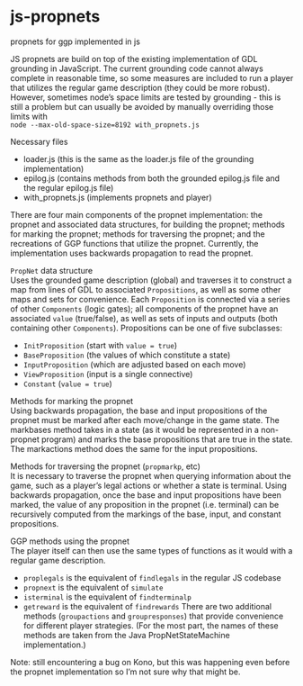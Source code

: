 # js-propnets  
propnets for ggp implemented in js

JS propnets are build on top of the existing implementation of GDL grounding in JavaScript. The current grounding code cannot always complete in reasonable time, so some measures are included to run a player that utilizes the regular game description (they could be more robust). However, sometimes node’s space limits are tested by grounding - this is still a problem but can usually be avoided by manually overriding those limits with  
`node --max-old-space-size=8192 with_propnets.js`

Necessary files  
- loader.js (this is the same as the loader.js file of the grounding implementation)
- epilog.js (contains methods from both the grounded epilog.js file and the regular epilog.js file)
- with_propnets.js (implements propnets and player)

There are four main components of the propnet implementation: the propnet and associated data structures, for building the propnet; methods for marking the propnet; methods for traversing the propnet; and the recreations of GGP functions that utilize the propnet. Currently, the implementation uses backwards propagation to read the propnet.

`PropNet` data structure  
Uses the grounded game description (global) and traverses it to construct a map from lines of GDL to associated `Propositions`, as well as some other maps and sets for convenience. Each `Proposition` is connected via a series of other `Components` (logic gates); all components of the propnet have an associated `value` (true/false), as well as sets of inputs and outputs (both containing other `Components`). Propositions can be one of five subclasses:
- `InitProposition` (start with `value = true`)
- `BaseProposition` (the values of which constitute a state)
- `InputProposition` (which are adjusted based on each move)
- `ViewProposition` (input is a single connective)
- `Constant` (`value = true`)

Methods for marking the propnet  
Using backwards propagation, the base and input propositions of the propnet must be marked after each move/change in the game state. The markbases method takes in a state (as it would be represented in a non-propnet program) and marks the base propositions that are true in the state. The markactions method does the same for the input propositions.

Methods for traversing the propnet (`propmarkp`, etc)  
It is necessary to traverse the propnet when querying information about the game, such as a player’s legal actions or whether a state is terminal. Using backwards propagation, once the base and input propositions have been marked, the value of any proposition in the propnet (i.e. terminal) can be recursively computed from the markings of the base, input, and constant propositions.

GGP methods using the propnet  
The player itself can then use the same types of functions as it would with a regular game description.
- `proplegals` is the equivalent of `findlegals` in the regular JS codebase
- `propnext` is the equivalent of `simulate`
- `isterminal` is the equivalent of `findterminalp`
- `getreward` is the equivalent of `findrewards`
There are two additional methods (`groupactions` and `groupresponses`) that provide convenience for different player strategies. (For the most part, the names of these methods are taken from the Java PropNetStateMachine implementation.)



Note: still encountering a bug on Kono, but this was happening even before the propnet implementation so I’m not sure why that might be.
